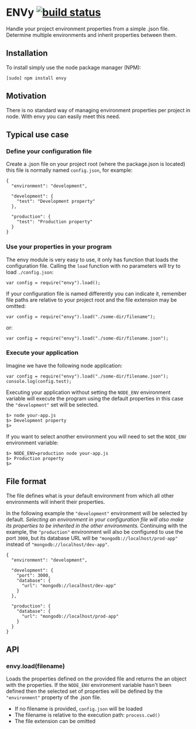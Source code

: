 # ENVy [![build status](https://secure.travis-ci.org/eliOcs/node-envy.png)](http://travis-ci.org/eliOcs/node-envy)

Handle your project environment properties from a simple .json file. Determine
 multiple environments and inherit properties between them.

## Installation

To install simply use the node package manager (NPM):

    [sudo] npm install envy

## Motivation

There is no standard way of managing environment properties per project in
node. With envy you can easily meet this need.

## Typical use case

### Define your configuration file

Create a .json file on your project root (where the package.json is located)
this file is normally named `config.json`, for example:

    {
      "environment": "development",

      "development": {
        "test": "Development property"
      },

      "production": {
        "test": "Production property"
      }
    }

### Use your properties in your program

The envy module is very easy to use, it only has function that loads the
configuration file.
Calling the `load` function with no parameters will try to load `./config.json`:

    var config = require("envy").load();

If your configuration file is named differently you can indicate it, remember
file paths are relative to your project root and the file extension may be
omitted:

    var config = require("envy").load("./some-dir/filename");

or:

    var config = require("envy").load("./some-dir/filename.json");

### Execute your application

Imagine we have the following node application:

    var config = require("envy").load("./some-dir/filename.json");
    console.log(config.test);

Executing your application without setting the `NODE_ENV` environment
variable will execute the program using the default properties in this case
the `"development"` set will be selected.

    $> node your-app.js
    $> Development property
    $>

If you want to select another environment you will need to set the
`NODE_ENV` environment variable:

    $> NODE_ENV=production node your-app.js
    $> Production property
    $>

## File format

The file defines what is your default environment from which all other
environments will inherit their properties.

In the following example the `"development"` environment will be selected
by default. _Selecting an environment in your configuration file will also make
 its properties to be inherited in the other environments._
Continuing with the example, the `"production"` environment will also be
configured to use the port `3000`, but its database URL will be
`"mongodb://localhost/prod-app"` instead of
`"mongodb://localhost/dev-app"`.

    {
      "environment": "development",

      "development": {
        "port": 3000,
        "database": {
          "url": "mongodb://localhost/dev-app"
        }
      },

      "production": {
        "database": {
          "url": "mongodb://localhost/prod-app"
        }
      }
    }

## API

### envy.load(filename)

Loads the properties defined on the provided file and returns the an object with
 the properties.
If the `NODE_ENV` environment variable hasn't been defined then the
selected set of properties will be defined by the `"environment"` property
 of the .json file.

* If no filename is provided, `config.json` will be loaded
* The filename is relative to the execution path: `process.cwd()`
* The file extension can be omitted
